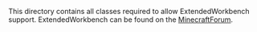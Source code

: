 This directory contains all classes required to allow ExtendedWorkbench support. ExtendedWorkbench can be found on the [MinecraftForum](https://www.minecraftforum.net/forums/mapping-and-modding-java-edition/minecraft-mods/1282775).
